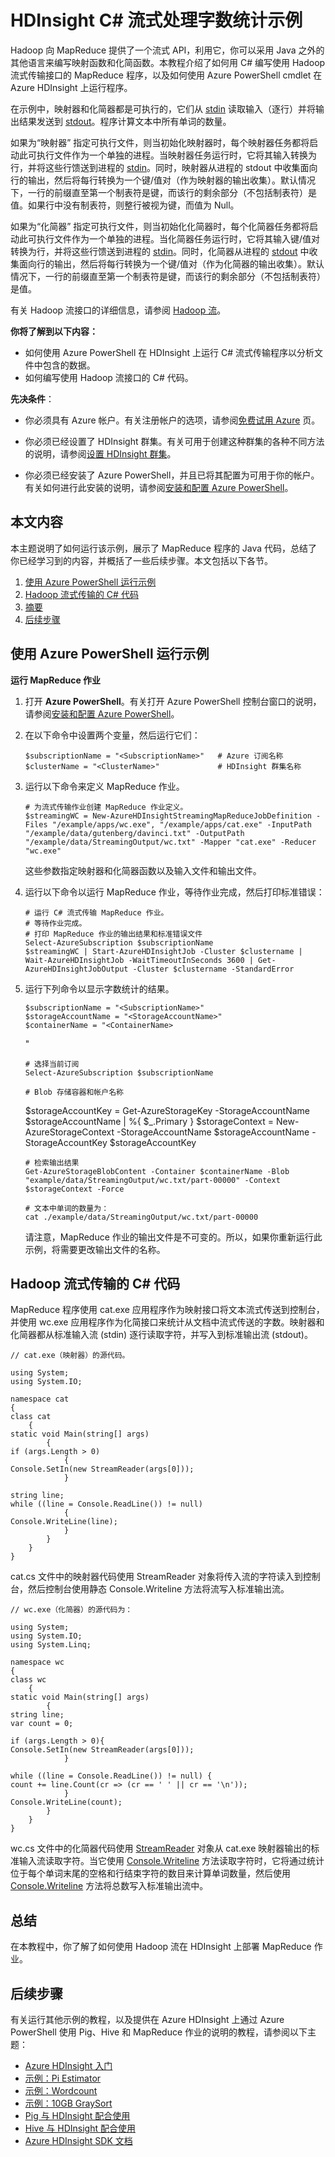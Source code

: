 <properties linkid="manage-services-hdinsight-sample-csharp-streaming" urlDisplayName="HDInsight Samples" pageTitle="The HDInsight C# streaming wordcount sample | Azure" metaKeywords="hadoop, hdinsight, hdinsight administration, hdinsight administration azure" description="Learn how to run a sample TBD." umbracoNaviHide="0" disqusComments="1" editor="cgronlun" manager="paulettm" services="hdinsight" documentationCenter="" title="The HDInsight C# streaming wordcount sample" authors="bradsev" />

# HDInsight C\# 流式处理字数统计示例

Hadoop 向 MapReduce 提供了一个流式 API，利用它，你可以采用 Java 之外的其他语言来编写映射函数和化简函数。本教程介绍了如何用 C\# 编写使用 Hadoop 流式传输接口的 MapReduce 程序，以及如何使用 Azure PowerShell cmdlet 在 Azure HDInsight 上运行程序。

在示例中，映射器和化简器都是可执行的，它们从 [stdin][] 读取输入（逐行）并将输出结果发送到 [stdout][stdin]。程序计算文本中所有单词的数量。

如果为“映射器” 指定可执行文件，则当初始化映射器时，每个映射器任务都将启动此可执行文件作为一个单独的进程。当映射器任务运行时，它将其输入转换为行，并将这些行馈送到进程的 [stdin][]。同时，映射器从进程的 stdout 中收集面向行的输出，然后将每行转换为一个键/值对（作为映射器的输出收集）。默认情况下，一行的前缀直至第一个制表符是键，而该行的剩余部分（不包括制表符）是值。如果行中没有制表符，则整行被视为键，而值为 Null。

如果为“化简器” 指定可执行文件，则当初始化化简器时，每个化简器任务都将启动此可执行文件作为一个单独的进程。当化简器任务运行时，它将其输入键/值对转换为行，并将这些行馈送到进程的 [stdin][]。同时，化简器从进程的 [stdout][stdin] 中收集面向行的输出，然后将每行转换为一个键/值对（作为化简器的输出收集）。默认情况下，一行的前缀直至第一个制表符是键，而该行的剩余部分（不包括制表符）是值。

有关 Hadoop 流接口的详细信息，请参阅 [Hadoop 流][]。

**你将了解到以下内容：**

-   如何使用 Azure PowerShell 在 HDInsight 上运行 C\# 流式传输程序以分析文件中包含的数据。
-   如何编写使用 Hadoop 流接口的 C\# 代码。

**先决条件**：

-   你必须具有 Azure 帐户。有关注册帐户的选项，请参阅[免费试用 Azure][] 页。

-   你必须已经设置了 HDInsight 群集。有关可用于创建这种群集的各种不同方法的说明，请参阅[设置 HDInsight 群集][]。

-   你必须已经安装了 Azure PowerShell，并且已将其配置为可用于你的帐户。有关如何进行此安装的说明，请参阅[安装和配置 Azure PowerShell][]。

## 本文内容

本主题说明了如何运行该示例，展示了 MapReduce 程序的 Java 代码，总结了你已经学习到的内容，并概括了一些后续步骤。本文包括以下各节。

1.  [使用 Azure PowerShell 运行示例][]
2.  [Hadoop 流式传输的 C\# 代码][]
3.  [摘要][]
4.  [后续步骤][]

## 使用 Azure PowerShell 运行示例

**运行 MapReduce 作业**

1.  打开 **Azure PowerShell**。有关打开 Azure PowerShell 控制台窗口的说明，请参阅[安装和配置 Azure PowerShell][]。

2.  在以下命令中设置两个变量，然后运行它们：

        $subscriptionName = "<SubscriptionName>"   # Azure 订阅名称
        $clusterName = "<ClusterName>"             # HDInsight 群集名称

3.  运行以下命令来定义 MapReduce 作业。

        # 为流式传输作业创建 MapReduce 作业定义。
        $streamingWC = New-AzureHDInsightStreamingMapReduceJobDefinition -Files "/example/apps/wc.exe", "/example/apps/cat.exe" -InputPath "/example/data/gutenberg/davinci.txt" -OutputPath "/example/data/StreamingOutput/wc.txt" -Mapper "cat.exe" -Reducer "wc.exe" 

    这些参数指定映射器和化简器函数以及输入文件和输出文件。

4.  运行以下命令以运行 MapReduce 作业，等待作业完成，然后打印标准错误：

        # 运行 C# 流式传输 MapReduce 作业。
        # 等待作业完成。
        # 打印 MapReduce 作业的输出结果和标准错误文件
        Select-AzureSubscription $subscriptionName
        $streamingWC | Start-AzureHDInsightJob -Cluster $clustername | Wait-AzureHDInsightJob -WaitTimeoutInSeconds 3600 | Get-AzureHDInsightJobOutput -Cluster $clustername -StandardError 

5.  运行下列命令以显示字数统计的结果。

        $subscriptionName = "<SubscriptionName>"   
        $storageAccountName = "<StorageAccountName>" 
        $containerName = "<ContainerName>

    "

        # 选择当前订阅
        Select-AzureSubscription $subscriptionName

        # Blob 存储容器和帐户名称

    \$storageAccountKey = Get-AzureStorageKey -StorageAccountName \$storageAccountName | %{ \$\_.Primary }
     \$storageContext = New-AzureStorageContext -StorageAccountName \$storageAccountName -StorageAccountKey \$storageAccountKey

        # 检索输出结果
        Get-AzureStorageBlobContent -Container $containerName -Blob "example/data/StreamingOutput/wc.txt/part-00000" -Context $storageContext -Force 

        # 文本中单词的数量为：
        cat ./example/data/StreamingOutput/wc.txt/part-00000

    请注意，MapReduce 作业的输出文件是不可变的。所以，如果你重新运行此示例，将需要更改输出文件的名称。

## Hadoop 流式传输的 C\# 代码

MapReduce 程序使用 cat.exe 应用程序作为映射接口将文本流式传送到控制台，并使用 wc.exe 应用程序作为化简接口来统计从文档中流式传送的字数。映射器和化简器都从标准输入流 (stdin) 逐行读取字符，并写入到标准输出流 (stdout)。

    // cat.exe（映射器）的源代码。 
     
    using System;
    using System.IO;

    namespace cat
    {
    class cat
        {
    static void Main(string[] args)
            {
    if (args.Length > 0)
                {
    Console.SetIn(new StreamReader(args[0])); 
                }

    string line;
    while ((line = Console.ReadLine()) != null) 
                {
    Console.WriteLine(line);
                }
            }
        }
    }

cat.cs 文件中的映射器代码使用 StreamReader 对象将传入流的字符读入到控制台，然后控制台使用静态 Console.Writeline 方法将流写入标准输出流。

    // wc.exe（化简器）的源代码为：

    using System;
    using System.IO;
    using System.Linq;

    namespace wc
    {
    class wc
        {
    static void Main(string[] args)
            {
    string line;
    var count = 0;

    if (args.Length > 0){
    Console.SetIn(new StreamReader(args[0]));
                }

    while ((line = Console.ReadLine()) != null) {
    count += line.Count(cr => (cr == ' ' || cr == '\n'));
                }
    Console.WriteLine(count);
            }
        }
    }

wc.cs 文件中的化简器代码使用 [StreamReader][] 对象从 cat.exe 映射器输出的标准输入流读取字符。当它使用 [Console.Writeline][] 方法读取字符时，它将通过统计位于每个单词末尾的空格和行结束字符的数目来计算单词数量，然后使用 [Console.Writeline][] 方法将总数写入标准输出流中。

## 总结

在本教程中，你了解了如何使用 Hadoop 流在 HDInsight 上部署 MapReduce 作业。

## 后续步骤

有关运行其他示例的教程，以及提供在 Azure HDInsight 上通过 Azure PowerShell 使用 Pig、Hive 和 MapReduce 作业的说明的教程，请参阅以下主题：

-   [Azure HDInsight 入门][]
-   [示例：Pi Estimator][]
-   [示例：Wordcount][]
-   [示例：10GB GraySort][]
-   [Pig 与 HDInsight 配合使用][]
-   [Hive 与 HDInsight 配合使用][]
-   [Azure HDInsight SDK 文档][]

  [stdin]: http://msdn.microsoft.com/zh-cn/library/3x292kth(v=vs.110).aspx
  [Hadoop 流]: http://wiki.apache.org/hadoop/HadoopStreaming
  [免费试用 Azure]: http://www.windowsazure.cn/zh-cn/pricing/free-trial/
  [设置 HDInsight 群集]: /en-us/manage/services/hdinsight/provision-hdinsight-clusters/
  [安装和配置 Azure PowerShell]: /en-us/documentation/articles/install-configure-powershell/
  [使用 Azure PowerShell 运行示例]: #run-sample
  [Hadoop 流式传输的 C\# 代码]: #java-code
  [摘要]: #summary
  [后续步骤]: #next-steps
  [StreamReader]: http://msdn.microsoft.com/zh-cn/library/system.io.streamreader.aspx
  [Console.Writeline]: http://msdn.microsoft.com/zh-cn/library/system.console.writeline
  [Azure HDInsight 入门]: /en-us/manage/services/hdinsight/get-started-hdinsight/
  [示例：Pi Estimator]: /en-us/manage/services/hdinsight/howto-run-samples/sample-pi-estimator/
  [示例：Wordcount]: /en-us/manage/services/hdinsight/howto-run-samples/sample-wordcount/
  [示例：10GB GraySort]: /en-us/manage/services/hdinsight/howto-run-samples/sample-10gb-graysort/
  [Pig 与 HDInsight 配合使用]: /en-us/manage/services/hdinsight/using-pig-with-hdinsight/
  [Hive 与 HDInsight 配合使用]: /en-us/manage/services/hdinsight/using-hive-with-hdinsight/
  [Azure HDInsight SDK 文档]: http://msdn.microsoft.com/zh-cn/library/dn469975.aspx
